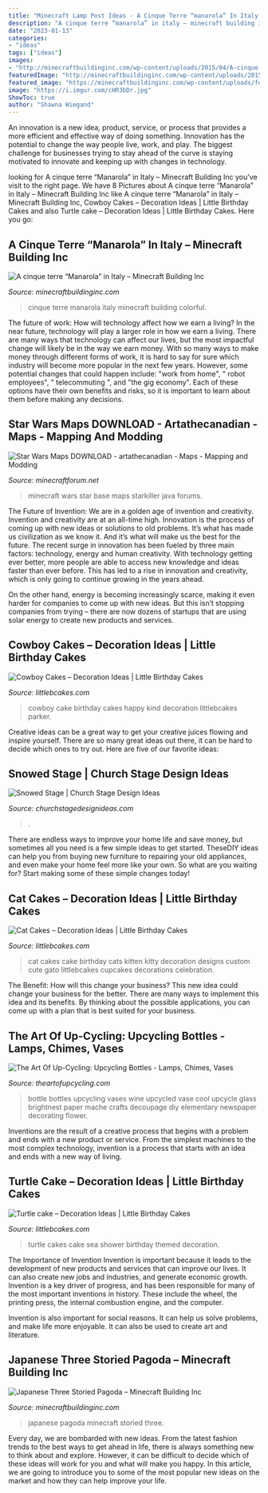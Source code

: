 ```yaml
---
title: "Minecraft Lamp Post Ideas - A Cinque Terre “manarola” In Italy – Minecraft Building Inc"
description: "A cinque terre “manarola” in italy – minecraft building inc"
date: "2023-01-13"
categories:
- "ideas"
tags: ["ideas"]
images:
- "http://minecraftbuildinginc.com/wp-content/uploads/2015/04/A-cinque-terre-Manarola-in-Italy-minecraft-colorful-city-building-plans-10.jpg"
featuredImage: "http://minecraftbuildinginc.com/wp-content/uploads/2015/04/A-cinque-terre-Manarola-in-Italy-minecraft-colorful-city-building-plans-10.jpg"
featured_image: "https://minecraftbuildinginc.com/wp-content/uploads/formidable/5/Japanese-three-storied-pagoda-x2-GNwork-Minecraft-Building-ideas-amazing-detailed-6.jpg"
image: "https://i.imgur.com/cHR3bDr.jpg"
ShowToc: true
author: "Shawna Wiegand"
---
```



An innovation is a new idea, product, service, or process that provides a more efficient and effective way of doing something. Innovation has the potential to change the way people live, work, and play. The biggest challenge for businesses trying to stay ahead of the curve is staying motivated to innovate and keeping up with changes in technology.

	

		
looking for A cinque terre “Manarola” in Italy – Minecraft Building Inc you've visit to the right page. We have 8 Pictures about A cinque terre “Manarola” in Italy – Minecraft Building Inc like A cinque terre “Manarola” in Italy – Minecraft Building Inc, Cowboy Cakes – Decoration Ideas | Little Birthday Cakes and also Turtle cake – Decoration Ideas | Little Birthday Cakes. Here you go:
		
    
## A Cinque Terre “Manarola” In Italy – Minecraft Building Inc

<img loading=lazy src="http://minecraftbuildinginc.com/wp-content/uploads/2015/04/A-cinque-terre-Manarola-in-Italy-minecraft-colorful-city-building-plans-10.jpg" onerror="this.onerror=null;this.src='https://tse3.mm.bing.net/th?id=OIP.0Kopxd2bVXlUV9Ou7PzVFgHaET&amp;pid=15.1';" alt="A cinque terre “Manarola” in Italy – Minecraft Building Inc">

_Source: minecraftbuildinginc.com_

>cinque terre manarola italy minecraft building colorful. 

	

The future of work: How will technology affect how we earn a living?
In the near future, technology will play a larger role in how we earn a living. There are many ways that technology can affect our lives, but the most impactful change will likely be in the way we earn money. With so many ways to make money through different forms of work, it is hard to say for sure which industry will become more popular in the next few years. However, some potential changes that could happen include: 
"work from home", " robot employees", " telecommuting ", and "the gig economy". Each of these options have their own benefits and risks, so it is important to learn about them before making any decisions.

    
## Star Wars Maps DOWNLOAD - Artathecanadian - Maps - Mapping And Modding

<img loading=lazy src="https://i.imgur.com/cHR3bDr.jpg" onerror="this.onerror=null;this.src='https://tse4.mm.bing.net/th?id=OIP.Bl4ZOzURphcyrcjHxEthMQHaEK&amp;pid=15.1';" alt="Star Wars Maps DOWNLOAD - artathecanadian - Maps - Mapping and Modding">

_Source: minecraftforum.net_

>minecraft wars star base maps starkiller java forums. 

	

The Future of Invention: We are in a golden age of invention and creativity.
Invention and creativity are at an all-time high. Innovation is the process of coming up with new ideas or solutions to old problems. It’s what has made us civilization as we know it. And it’s what will make us the best for the future.
The recent surge in innovation has been fueled by three main factors: technology, energy and human creativity. With technology getting ever better, more people are able to access new knowledge and ideas faster than ever before. This has led to a rise in innovation and creativity, which is only going to continue growing in the years ahead.

On the other hand, energy is becoming increasingly scarce, making it even harder for companies to come up with new ideas. But this isn’t stopping companies from trying – there are now dozens of startups that are using solar energy to create new products and services.

    
## Cowboy Cakes – Decoration Ideas | Little Birthday Cakes

<img loading=lazy src="http://www.littlebcakes.com/wp-content/uploads/2014/02/Cowboy-Cake.jpg" onerror="this.onerror=null;this.src='https://tse1.mm.bing.net/th?id=OIP.xTADRv11sYCvkGf27jbytAHaJ4&amp;pid=15.1';" alt="Cowboy Cakes – Decoration Ideas | Little Birthday Cakes">

_Source: littlebcakes.com_

>cowboy cake birthday cakes happy kind decoration littlebcakes parker. 

	

Creative ideas can be a great way to get your creative juices flowing and inspire yourself. There are so many great ideas out there, it can be hard to decide which ones to try out. Here are five of our favorite ideas: 

    
## Snowed Stage | Church Stage Design Ideas

<img loading=lazy src="https://churchstagedesignideas.com/wp-content/uploads/2014/09/image_4.jpeg" onerror="this.onerror=null;this.src='https://tse2.mm.bing.net/th?id=OIP.dyGoYJGYeLPGVJVAgwQzVQHaFj&amp;pid=15.1';" alt="Snowed Stage | Church Stage Design Ideas">

_Source: churchstagedesignideas.com_

>. 

	

There are endless ways to improve your home life and save money, but sometimes all you need is a few simple ideas to get started. TheseDIY ideas can help you from buying new furniture to repairing your old appliances, and even make your home feel more like your own. So what are you waiting for? Start making some of these simple changes today!

    
## Cat Cakes – Decoration Ideas | Little Birthday Cakes

<img loading=lazy src="http://www.littlebcakes.com/wp-content/uploads/2014/01/Cat-Cakes.jpg" onerror="this.onerror=null;this.src='https://tse3.mm.bing.net/th?id=OIP.W2YtTAyoa8WdHetsdiGXSAHaJ4&amp;pid=15.1';" alt="Cat Cakes – Decoration Ideas | Little Birthday Cakes">

_Source: littlebcakes.com_

>cat cakes cake birthday cats kitten kitty decoration designs custom cute gato littlebcakes cupcakes decorations celebration. 

	

The Benefit: How will this change your business?
This new idea could change your business for the better. There are many ways to implement this idea and its benefits. By thinking about the possible applications, you can come up with a plan that is best suited for your business.

    
## The Art Of Up-Cycling: Upcycling Bottles - Lamps, Chimes, Vases

<img loading=lazy src="http://1.bp.blogspot.com/-Mzx0T7T5zpo/Ut7NhufMSbI/AAAAAAAAFGU/40UUWkG1154/s1600/content_Upcycled_Wine_Bottle_Vase.jpg" onerror="this.onerror=null;this.src='https://tse1.mm.bing.net/th?id=OIP.P6LVmzLyckI-5Rh9ah2HwgHaJ4&amp;pid=15.1';" alt="The Art Of Up-Cycling: Upcycling Bottles - Lamps, Chimes, Vases">

_Source: theartofupcycling.com_

>bottle bottles upcycling vases wine upcycled vase cool upcycle glass brightnest paper mache crafts decoupage diy elementary newspaper decorating flower. 

	

Inventions are the result of a creative process that begins with a problem and ends with a new product or service. From the simplest machines to the most complex technology, invention is a process that starts with an idea and ends with a new way of living.

    
## Turtle Cake – Decoration Ideas | Little Birthday Cakes

<img loading=lazy src="http://www.littlebcakes.com/wp-content/uploads/2014/05/Turtle-Cakes.jpg" onerror="this.onerror=null;this.src='https://tse3.mm.bing.net/th?id=OIP.JSQaQwGaOgrYbZD-dXKKcgHaJ4&amp;pid=15.1';" alt="Turtle cake – Decoration Ideas | Little Birthday Cakes">

_Source: littlebcakes.com_

>turtle cakes cake sea shower birthday themed decoration. 

	

The Importance of Invention
Invention is important because it leads to the development of new products and services that can improve our lives. It can also create new jobs and industries, and generate economic growth.
Invention is a key driver of progress, and has been responsible for many of the most important inventions in history. These include the wheel, the printing press, the internal combustion engine, and the computer.

Invention is also important for social reasons. It can help us solve problems, and make life more enjoyable. It can also be used to create art and literature.

    
## Japanese Three Storied Pagoda – Minecraft Building Inc

<img loading=lazy src="https://minecraftbuildinginc.com/wp-content/uploads/formidable/5/Japanese-three-storied-pagoda-x2-GNwork-Minecraft-Building-ideas-amazing-detailed-6.jpg" onerror="this.onerror=null;this.src='https://tse1.mm.bing.net/th?id=OIP.bzwU4LdF6A2SYGE2xXL3JQHaEK&amp;pid=15.1';" alt="Japanese Three Storied Pagoda – Minecraft Building Inc">

_Source: minecraftbuildinginc.com_

>japanese pagoda minecraft storied three. 

	

Every day, we are bombarded with new ideas. From the latest fashion trends to the best ways to get ahead in life, there is always something new to think about and explore. However, it can be difficult to decide which of these ideas will work for you and what will make you happy. In this article, we are going to introduce you to some of the most popular new ideas on the market and how they can help improve your life.


